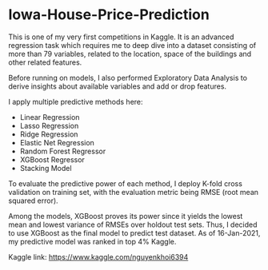 # Iowa-House-Price-Prediction

This is one of my very first competitions in Kaggle. It is an advanced regression task which requires me to deep dive into a dataset consisting of more than 79 variables, related to the location, space of the buildings and other related features.

Before running on models, I also performed Exploratory Data Analysis to derive insights about available variables and add or drop features.

I apply multiple predictive methods here:
- Linear Regression
- Lasso Regression
- Ridge Regression
- Elastic Net Regression
- Random Forest Regressor
- XGBoost Regressor
- Stacking Model

To evaluate the predictive power of each method, I deploy K-fold cross validation on training set, with the evaluation metric being RMSE (root mean squared error).

Among the models, XGBoost proves its power since it yields the lowest mean and lowest variance of RMSEs over holdout test sets. Thus, I decided to use XGBoost as the final model to predict test dataset. As of 16-Jan-2021, my predictive model was ranked in top 4% Kaggle.

Kaggle link: https://www.kaggle.com/nguyenkhoi6394
 
